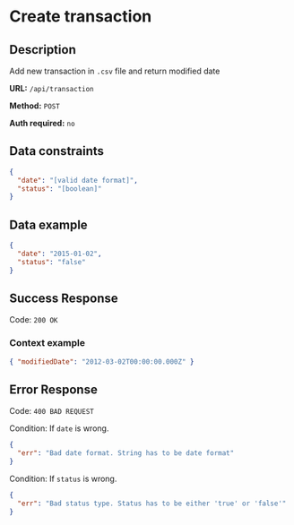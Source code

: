 # Create transaction

## Description

Add new transaction in `.csv` file and return modified date

<b>URL:</b> `/api/transaction`

<b>Method:</b> `POST`

<b>Auth required:</b> `no`

## Data constraints

```json
{
  "date": "[valid date format]",
  "status": "[boolean]"
}
```

## Data example

```json
{
  "date": "2015-01-02",
  "status": "false"
}
```

## Success Response

Code: `200 OK`

### Context example

```json
{ "modifiedDate": "2012-03-02T00:00:00.000Z" }
```

## Error Response

Code: `400 BAD REQUEST`

Condition: If `date` is wrong.

```json
{
  "err": "Bad date format. String has to be date format"
}
```

Condition: If `status` is wrong.

```json
{
  "err": "Bad status type. Status has to be either 'true' or 'false'"
}
```
